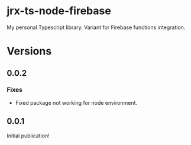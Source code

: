 # jrx-ts-node-firebase

My personal Typescript library.
Variant for Firebase functions integration.

# Versions
## 0.0.2
### Fixes
- Fixed package not working for node environment.

## 0.0.1
Initial publication!